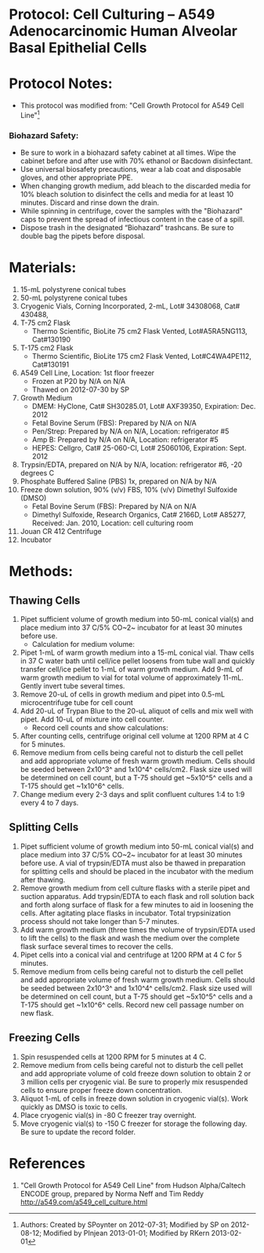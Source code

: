Protocol: Cell Culturing – A549 Adenocarcinomic Human Alveolar Basal Epithelial Cells
=====================================================================================


# Protocol Notes:

-   This protocol was modified from: "Cell Growth Protocol for A549 Cell Line"[^1] 

### Biohazard Safety:
-   Be sure to work in a biohazard safety cabinet at all times. Wipe the cabinet before and after use with 70% ethanol or Bacdown disinfectant.  
-   Use universal biosafety precautions, wear a lab coat and disposable gloves, and other appropriate PPE.
-   When changing growth medium, add bleach to the discarded media for 10% bleach solution to disinfect the cells and media for at least 10 minutes.  Discard and rinse down the drain.
-   While spinning in centrifuge, cover the samples with the "Biohazard" caps to prevent the spread of infectious content in the case of a spill. 
-   Dispose trash in the designated “Biohazard” trashcans. Be sure to double bag the pipets before disposal. 

# Materials:

1. 15-mL polystyrene conical tubes
2. 50-mL polystyrene conical tubes
3. Cryogenic Vials, Corning Incorporated, 2-mL, Lot# 34308068, Cat# 430488, 
4. T-75 cm2 Flask
    - Thermo Scientific, BioLite 75 cm2 Flask Vented, Lot#A5RA5NG113, Cat#130190
5. T-175 cm2 Flask
    - Thermo Scientific, BioLite 175 cm2 Flask Vented, Lot#C4WA4PE112, Cat#130191
6. A549 Cell Line, Location: 1st floor freezer
    - Frozen at P20 by N/A on N/A
    - Thawed on 2012-07-30 by SP
7. Growth Medium
    - DMEM: HyClone, Cat# SH30285.01, Lot# AXF39350, Expiration: Dec. 2012
    - Fetal Bovine Serum (FBS): Prepared by N/A on N/A
    - Pen/Strep: Prepared by N/A on N/A, Location: refrigerator #5
    - Amp B: Prepared by N/A on N/A, Location: refrigerator #5
    - HEPES: Cellgro, Cat# 25-060-Cl, Lot# 25060106, Expiration: Sept. 2012
8. Trypsin/EDTA, prepared on N/A by N/A, location: refrigerator #6, -20 degrees C
9. Phosphate Buffered Saline (PBS) 1x, prepared on N/A by N/A
10. Freeze down solution, 90% (v/v) FBS, 10% (v/v) Dimethyl Sulfoxide (DMSO)
    - Fetal Bovine Serum (FBS): Prepared by N/A on N/A
    - Dimethyl Sulfoxide, Research Organics, Cat# 2166D, Lot# A85277, Received: Jan. 2010, Location: cell culturing room
11. Jouan CR 412 Centrifuge
12. Incubator


# Methods:

## Thawing Cells
1. Pipet sufficient volume of growth medium into 50-mL conical vial(s) and place medium into 37 C/5% CO~2~ incubator for at least 30 minutes before use.
    - Calculation for medium volume:
2. Pipet 1-mL of warm growth medium into a 15-mL conical vial. Thaw cells in 37 C water bath until cell/ice pellet loosens from tube wall and quickly transfer cell/ice pellet to 1-mL of warm growth medium. Add 9-mL of warm growth medium to vial for total volume of approximately 11-mL. Gently invert tube several times.
3. Remove 20-uL of cells in growth medium and pipet into 0.5-mL microcentrifuge tube for cell count
4. Add 20-uL of Trypan Blue to the 20-uL aliquot of cells and mix well with pipet. Add 10-uL of mixture into cell counter.
    - Record cell counts and show calculations:
5. After counting cells, centrifuge original cell volume at 1200 RPM at 4 C for 5 minutes.
6. Remove medium from cells being careful not to disturb the cell pellet and add appropriate volume of fresh warm growth medium. Cells should be seeded between 2x10^3^ and 1x10^4^ cells/cm2. Flask size used will be determined on cell count, but a T-75 should get ~5x10^5^ cells and a T-175 should get ~1x10^6^ cells.
7. Change medium every 2-3 days and split confluent cultures 1:4 to 1:9 every 4 to 7 days.

## Splitting Cells
1. Pipet sufficient volume of growth medium into 50-mL conical vial(s) and place medium into 37 C/5% CO~2~ incubator for at least 30 minutes before use. A vial of trypsin/EDTA must also be thawed in preparation for splitting cells and should be placed in the incubator with the medium after thawing.
2. Remove growth medium from cell culture flasks with a sterile pipet and suction apparatus. Add trypsin/EDTA to each flask and roll solution back and forth along surface of flask for a few minutes to aid in loosening the cells. After agitating place flasks in incubator. Total trypsinization process should not take longer than 5-7 minutes.
3. Add warm growth medium (three times the volume of trypsin/EDTA used to lift the cells) to the flask and wash the medium over the complete flask surface several times to recover the cells.
4. Pipet cells into a conical vial and centrifuge at 1200 RPM at 4 C for 5 minutes.
5. Remove medium from cells being careful not to disturb the cell pellet and add appropriate volume of fresh warm growth medium. Cells should be seeded between 2x10^3^ and 1x10^4^ cells/cm2. Flask size used will be determined on cell count, but a T-75 should get ~5x10^5^ cells and a T-175 should get ~1x10^6^ cells. Record new cell passage number on new flask.


## Freezing Cells
1. Spin resuspended cells at 1200 RPM for 5 minutes at 4 C.
2. Remove medium from cells being careful not to disturb the cell pellet and add appropriate volume of cold freeze down solution to obtain 2 or 3 million cells per cryogenic vial. Be sure to properly mix resuspended cells to ensure proper freeze down concentration.
3. Aliquot 1-mL of cells in freeze down solution in cryogenic vial(s). Work quickly as DMSO is toxic to cells.
4. Place cryogenic vial(s) in -80 C freezer tray overnight.
5. Move cryogenic vial(s) to -150 C freezer for storage the following day. Be sure to update the record folder.


# References

1. "Cell Growth Protocol for A549 Cell Line" from Hudson Alpha/Caltech ENCODE group, prepared by Norma Neff and Tim Reddy <http://a549.com/a549_cell_culture.html>


[^1]: Authors: Created by SPoynter on 2012-07-31; Modified by SP on 2012-08-12; Modified by PInjean 2013-01-01; Modified by RKern 2013-02-01
